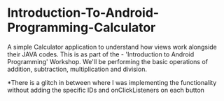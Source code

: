 # Introduction-To-Android-Programming-Calculator

A simple Calculator application to understand how views work alongside their JAVA codes. This is as part of the - 'Introduction to Android Programming' Workshop. We'll be performing the basic operations of addition, subtraction, multiplication and division.

*There is a glitch in between where I was implementing the functionality without adding the specific IDs and onClickListeners on each button
